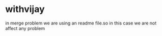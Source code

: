 # withvijay
in merge problem we are using an readme file.so in this case we are not affect any problem
